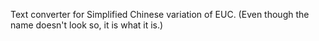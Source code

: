 Text converter for Simplified Chinese variation of EUC.  (Even though the name doesn't look so, it is what it is.)